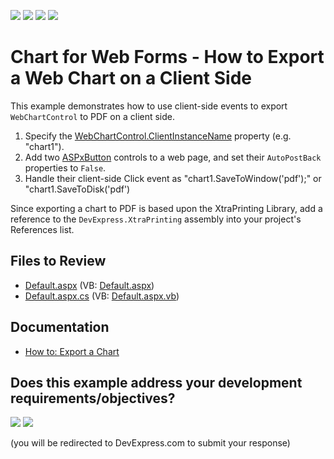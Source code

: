 <!-- default badges list -->
![](https://img.shields.io/endpoint?url=https://codecentral.devexpress.com/api/v1/VersionRange/128574661/22.2.6%2B)
[![](https://img.shields.io/badge/Open_in_DevExpress_Support_Center-FF7200?style=flat-square&logo=DevExpress&logoColor=white)](https://supportcenter.devexpress.com/ticket/details/E544)
[![](https://img.shields.io/badge/📖_How_to_use_DevExpress_Examples-e9f6fc?style=flat-square)](https://docs.devexpress.com/GeneralInformation/403183)
[![](https://img.shields.io/badge/💬_Leave_Feedback-feecdd?style=flat-square)](#does-this-example-address-your-development-requirementsobjectives)
<!-- default badges end -->

# Chart for Web Forms - How to Export a Web Chart on a Client Side

This example demonstrates how to use client-side events to export `WebChartControl` to PDF on a client side. 

1. Specify the [WebChartControl.ClientInstanceName](https://docs.devexpress.com/AspNet/DevExpress.XtraCharts.Web.WebChartControl.ClientInstanceName) property (e.g. "chart1").
2. Add two [ASPxButton](https://docs.devexpress.com/AspNet/DevExpress.Web.ASPxButton) controls to a web page, and set their `AutoPostBack` properties to `False`.
3. Handle their client-side Click event as "chart1.SaveToWindow('pdf');" or "chart1.SaveToDisk('pdf')

Since exporting a chart to PDF is based upon the XtraPrinting Library, add a reference to the `DevExpress.XtraPrinting` assembly into your project's References list.

## Files to Review

* [Default.aspx](./CS/Default.aspx) (VB: [Default.aspx](./VB/Default.aspx))
* [Default.aspx.cs](./CS/Default.aspx.cs) (VB: [Default.aspx.vb](./VB/Default.aspx.vb))

## Documentation

* [How to: Export a Chart](https://docs.devexpress.com/AspNet/7786/components/chart-control/concepts/creating-charts/miscellaneous/how-to-export-a-chart)

<!-- feedback -->
## Does this example address your development requirements/objectives?

[<img src="https://www.devexpress.com/support/examples/i/yes-button.svg"/>](https://www.devexpress.com/support/examples/survey.xml?utm_source=github&utm_campaign=webforms-chart-export-a-web-chart-on-a-client-side&~~~was_helpful=yes) [<img src="https://www.devexpress.com/support/examples/i/no-button.svg"/>](https://www.devexpress.com/support/examples/survey.xml?utm_source=github&utm_campaign=webforms-chart-export-a-web-chart-on-a-client-side&~~~was_helpful=no)

(you will be redirected to DevExpress.com to submit your response)
<!-- feedback end -->
